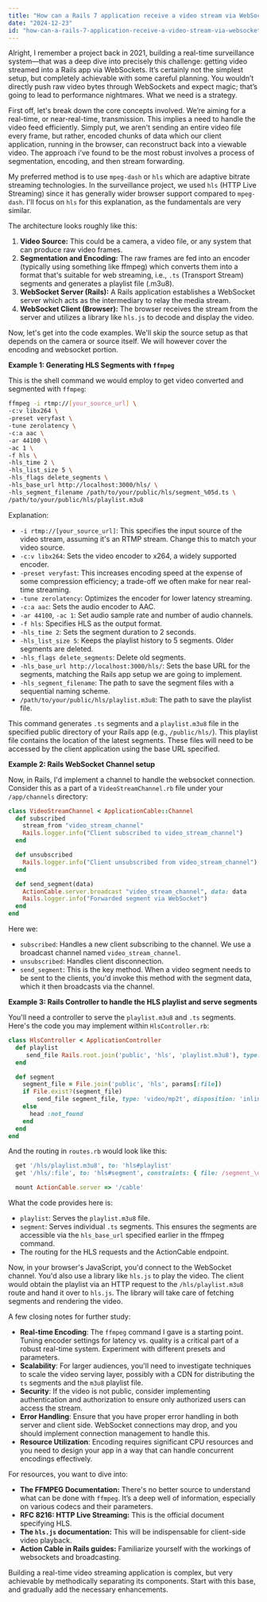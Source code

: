 ```yaml
---
title: "How can a Rails 7 application receive a video stream via WebSocket?"
date: "2024-12-23"
id: "how-can-a-rails-7-application-receive-a-video-stream-via-websocket"
---
```


Alright,  I remember a project back in 2021, building a real-time surveillance system—that was a deep dive into precisely this challenge: getting video streamed into a Rails app via WebSockets. It’s certainly not the simplest setup, but completely achievable with some careful planning. You wouldn’t directly push raw video bytes through WebSockets and expect magic; that’s going to lead to performance nightmares. What we need is a strategy.

First off, let's break down the core concepts involved. We’re aiming for a real-time, or near-real-time, transmission. This implies a need to handle the video feed efficiently. Simply put, we aren't sending an entire video file every frame, but rather, encoded chunks of data which our client application, running in the browser, can reconstruct back into a viewable video. The approach i've found to be the most robust involves a process of segmentation, encoding, and then stream forwarding.

My preferred method is to use `mpeg-dash` or `hls` which are adaptive bitrate streaming technologies. In the surveillance project, we used `hls` (HTTP Live Streaming) since it has generally wider browser support compared to `mpeg-dash`. I'll focus on `hls` for this explanation, as the fundamentals are very similar.

The architecture looks roughly like this:

1.  **Video Source:** This could be a camera, a video file, or any system that can produce raw video frames.
2.  **Segmentation and Encoding:** The raw frames are fed into an encoder (typically using something like ffmpeg) which converts them into a format that's suitable for web streaming, i.e., `.ts` (Transport Stream) segments and generates a playlist file (.m3u8).
3.  **WebSocket Server (Rails):** A Rails application establishes a WebSocket server which acts as the intermediary to relay the media stream.
4.  **WebSocket Client (Browser):** The browser receives the stream from the server and utilizes a library like `hls.js` to decode and display the video.

Now, let's get into the code examples. We'll skip the source setup as that depends on the camera or source itself. We will however cover the encoding and websocket portion.

**Example 1: Generating HLS Segments with `ffmpeg`**

This is the shell command we would employ to get video converted and segmented with `ffmpeg`:

```bash
ffmpeg -i rtmp://[your_source_url] \
-c:v libx264 \
-preset veryfast \
-tune zerolatency \
-c:a aac \
-ar 44100 \
-ac 1 \
-f hls \
-hls_time 2 \
-hls_list_size 5 \
-hls_flags delete_segments \
-hls_base_url http://localhost:3000/hls/ \
-hls_segment_filename /path/to/your/public/hls/segment_%05d.ts \
/path/to/your/public/hls/playlist.m3u8
```

Explanation:

*   `-i rtmp://[your_source_url]`: This specifies the input source of the video stream, assuming it's an RTMP stream. Change this to match your video source.
*   `-c:v libx264`:  Sets the video encoder to x264, a widely supported encoder.
*   `-preset veryfast`: This increases encoding speed at the expense of some compression efficiency; a trade-off we often make for near real-time streaming.
*   `-tune zerolatency`: Optimizes the encoder for lower latency streaming.
*   `-c:a aac`: Sets the audio encoder to AAC.
*   `-ar 44100`, `-ac 1`: Set audio sample rate and number of audio channels.
*   `-f hls`: Specifies HLS as the output format.
*   `-hls_time 2`: Sets the segment duration to 2 seconds.
*   `-hls_list_size 5`: Keeps the playlist history to 5 segments. Older segments are deleted.
*   `-hls_flags delete_segments`: Delete old segments.
*   `-hls_base_url http://localhost:3000/hls/`: Sets the base URL for the segments, matching the Rails app setup we are going to implement.
*   `-hls_segment_filename`: The path to save the segment files with a sequential naming scheme.
*   `/path/to/your/public/hls/playlist.m3u8`: The path to save the playlist file.

This command generates `.ts` segments and a `playlist.m3u8` file in the specified public directory of your Rails app (e.g., `/public/hls/`). This playlist file contains the location of the latest segments. These files will need to be accessed by the client application using the base URL specified.

**Example 2: Rails WebSocket Channel setup**

Now, in Rails, I'd implement a channel to handle the websocket connection. Consider this as a part of a `VideoStreamChannel.rb` file under your `/app/channels` directory:

```ruby
class VideoStreamChannel < ApplicationCable::Channel
  def subscribed
    stream_from "video_stream_channel"
    Rails.logger.info("Client subscribed to video_stream_channel")
  end

  def unsubscribed
    Rails.logger.info("Client unsubscribed from video_stream_channel")
  end

  def send_segment(data)
    ActionCable.server.broadcast "video_stream_channel", data: data
    Rails.logger.info("Forwarded segment via WebSocket")
  end
end
```

Here we:

*   `subscribed`: Handles a new client subscribing to the channel. We use a broadcast channel named `video_stream_channel`.
*   `unsubscribed`: Handles client disconnection.
*   `send_segment`: This is the key method. When a video segment needs to be sent to the clients, you'd invoke this method with the segment data, which it then broadcasts via the channel.

**Example 3: Rails Controller to handle the HLS playlist and serve segments**

You'll need a controller to serve the `playlist.m3u8` and `.ts` segments. Here's the code you may implement within `HlsController.rb`:

```ruby
class HlsController < ApplicationController
  def playlist
     send_file Rails.root.join('public', 'hls', 'playlist.m3u8'), type: 'application/vnd.apple.mpegurl', disposition: 'inline'
  end

  def segment
    segment_file = File.join('public', 'hls', params[:file])
    if File.exist?(segment_file)
        send_file segment_file, type: 'video/mp2t', disposition: 'inline'
    else
      head :not_found
    end
  end
end
```

And the routing in `routes.rb` would look like this:

```ruby
  get '/hls/playlist.m3u8', to: 'hls#playlist'
  get '/hls/:file', to: 'hls#segment', constraints: { file: /segment_\d+\.ts/ }

  mount ActionCable.server => '/cable'
```

What the code provides here is:

*   `playlist`: Serves the `playlist.m3u8` file.
*   `segment`: Serves individual `.ts` segments. This ensures the segments are accessible via the `hls_base_url` specified earlier in the ffmpeg command.
*   The routing for the HLS requests and the ActionCable endpoint.

Now, in your browser's JavaScript, you'd connect to the WebSocket channel. You'd also use a library like `hls.js` to play the video. The client would obtain the playlist via an HTTP request to the `/hls/playlist.m3u8` route and hand it over to `hls.js`. The library will take care of fetching segments and rendering the video.

A few closing notes for further study:

*   **Real-time Encoding**: The `ffmpeg` command I gave is a starting point. Tuning encoder settings for latency vs. quality is a critical part of a robust real-time system. Experiment with different presets and parameters.
*   **Scalability**: For larger audiences, you'll need to investigate techniques to scale the video serving layer, possibly with a CDN for distributing the `ts` segments and the `m3u8` playlist file.
*   **Security**: If the video is not public, consider implementing authentication and authorization to ensure only authorized users can access the stream.
*   **Error Handling**: Ensure that you have proper error handling in both server and client side. WebSocket connections may drop, and you should implement connection management to handle this.
*   **Resource Utilization**: Encoding requires significant CPU resources and you need to design your app in a way that can handle concurrent encodings effectively.

For resources, you want to dive into:

*   **The FFMPEG Documentation:** There's no better source to understand what can be done with `ffmpeg`. It’s a deep well of information, especially on various codecs and their parameters.
*   **RFC 8216: HTTP Live Streaming:** This is the official document specifying HLS.
*   **The `hls.js` documentation:** This will be indispensable for client-side video playback.
*   **Action Cable in Rails guides:** Familiarize yourself with the workings of websockets and broadcasting.

Building a real-time video streaming application is complex, but very achievable by methodically separating its components. Start with this base, and gradually add the necessary enhancements.
